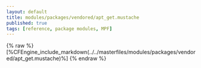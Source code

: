 ```yaml
---
layout: default
title: modules/packages/vendored/apt_get.mustache
published: true
tags: [reference, package modules, MPF]
---
```

{% raw %}
[%CFEngine_include_markdown(../../masterfiles/modules/packages/vendored/apt_get.mustache)%]
{% endraw %}
